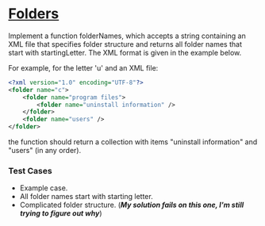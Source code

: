 # [Folders](https://www.testdome.com/questions/java/folders/35600 "Folders")

Implement a function folderNames, which accepts a string containing an XML file that specifies folder structure and returns all folder names that start with startingLetter. The XML format is given in the example below.

For example, for the letter 'u' and an XML file:

```xml
<?xml version="1.0" encoding="UTF-8"?>
<folder name="c">
    <folder name="program files">
        <folder name="uninstall information" />
    </folder>
    <folder name="users" />
</folder>
```

the function should return a collection with items "uninstall information" and "users" (in any order).

### Test Cases

* Example case.
* All folder names start with starting letter.
* Complicated folder structure. (***My solution fails on this one, I'm still trying to figure out why***)
